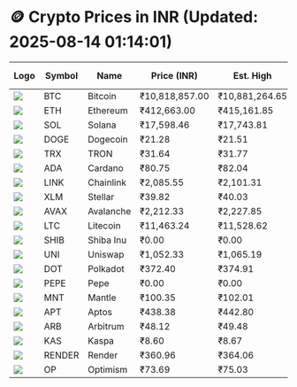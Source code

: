 # 🪙 Crypto Prices in INR (Updated: 2025-08-14 01:14:01)

| Logo | Symbol | Name       | Price (INR) | Est. High | Est. Low | Gross Profit | Fees | Net Profit | ROI % |
|------|--------|------------|-------------|-----------|----------|---------------|------|-------------|--------|
| ![](https://coin-images.coingecko.com/coins/images/1/large/bitcoin.png?1696501400) | BTC    | Bitcoin    | ₹10,818,857.00 | ₹10,881,264.65 | ₹10,756,449.35 | ₹1,160.38 | ₹200.00 | ₹960.38 | 0.96% |
| ![](https://coin-images.coingecko.com/coins/images/279/large/ethereum.png?1696501628) | ETH    | Ethereum   | ₹412,663.00 | ₹415,161.85 | ₹410,164.15 | ₹1,218.46 | ₹200.00 | ₹1,018.46 | 1.02% |
| ![](https://coin-images.coingecko.com/coins/images/4128/large/solana.png?1718769756) | SOL    | Solana     | ₹17,598.46 | ₹17,743.81 | ₹17,453.11 | ₹1,665.66 | ₹200.00 | ₹1,465.66 | 1.47% |
| ![](https://coin-images.coingecko.com/coins/images/5/large/dogecoin.png?1696501409) | DOGE   | Dogecoin   | ₹21.28 | ₹21.51 | ₹21.05 | ₹2,137.26 | ₹200.00 | ₹1,937.26 | 1.94% |
| ![](https://coin-images.coingecko.com/coins/images/1094/large/tron-logo.png?1696502193) | TRX    | TRON       | ₹31.64 | ₹31.77 | ₹31.51 | ₹818.76 | ₹200.00 | ₹618.76 | 0.62% |
| ![](https://coin-images.coingecko.com/coins/images/975/large/cardano.png?1696502090) | ADA    | Cardano    | ₹80.75 | ₹82.04 | ₹79.46 | ₹3,239.24 | ₹200.00 | ₹3,039.24 | 3.04% |
| ![](https://coin-images.coingecko.com/coins/images/877/large/chainlink-new-logo.png?1696502009) | LINK   | Chainlink  | ₹2,085.55 | ₹2,101.31 | ₹2,069.79 | ₹1,522.47 | ₹200.00 | ₹1,322.47 | 1.32% |
| ![](https://coin-images.coingecko.com/coins/images/100/large/fmpFRHHQ_400x400.jpg?1735231350) | XLM    | Stellar    | ₹39.82 | ₹40.03 | ₹39.61 | ₹1,045.11 | ₹200.00 | ₹845.11 | 0.85% |
| ![](https://coin-images.coingecko.com/coins/images/12559/large/Avalanche_Circle_RedWhite_Trans.png?1696512369) | AVAX   | Avalanche  | ₹2,212.33 | ₹2,227.85 | ₹2,196.81 | ₹1,413.00 | ₹200.00 | ₹1,213.00 | 1.21% |
| ![](https://coin-images.coingecko.com/coins/images/2/large/litecoin.png?1696501400) | LTC    | Litecoin   | ₹11,463.24 | ₹11,528.62 | ₹11,397.86 | ₹1,147.24 | ₹200.00 | ₹947.24 | 0.95% |
| ![](https://coin-images.coingecko.com/coins/images/11939/large/shiba.png?1696511800) | SHIB   | Shiba Inu  | ₹0.00 | ₹0.00 | ₹0.00 | ₹1,218.55 | ₹200.00 | ₹1,018.55 | 1.02% |
| ![](https://coin-images.coingecko.com/coins/images/12504/large/uniswap-logo.png?1720676669) | UNI    | Uniswap    | ₹1,052.33 | ₹1,065.19 | ₹1,039.47 | ₹2,474.82 | ₹200.00 | ₹2,274.82 | 2.27% |
| ![](https://coin-images.coingecko.com/coins/images/12171/large/polkadot.png?1696512008) | DOT    | Polkadot   | ₹372.40 | ₹374.91 | ₹369.89 | ₹1,356.07 | ₹200.00 | ₹1,156.07 | 1.16% |
| ![](https://coin-images.coingecko.com/coins/images/29850/large/pepe-token.jpeg?1696528776) | PEPE   | Pepe       | ₹0.00 | ₹0.00 | ₹0.00 | ₹1,040.59 | ₹200.00 | ₹840.59 | 0.84% |
| ![](https://coin-images.coingecko.com/coins/images/30980/large/Mantle-Logo-mark.png?1739213200) | MNT    | Mantle     | ₹100.35 | ₹102.01 | ₹98.69 | ₹3,374.37 | ₹200.00 | ₹3,174.37 | 3.17% |
| ![](https://coin-images.coingecko.com/coins/images/26455/large/aptos_round.png?1696525528) | APT    | Aptos      | ₹438.38 | ₹442.80 | ₹433.96 | ₹2,036.59 | ₹200.00 | ₹1,836.59 | 1.84% |
| ![](https://coin-images.coingecko.com/coins/images/16547/large/arb.jpg?1721358242) | ARB    | Arbitrum   | ₹48.12 | ₹49.48 | ₹46.76 | ₹5,799.33 | ₹200.00 | ₹5,599.33 | 5.60% |
| ![](https://coin-images.coingecko.com/coins/images/25751/large/kaspa-icon-exchanges.png?1696524837) | KAS    | Kaspa      | ₹8.60 | ₹8.67 | ₹8.53 | ₹1,653.09 | ₹200.00 | ₹1,453.09 | 1.45% |
| ![](https://coin-images.coingecko.com/coins/images/11636/large/rndr.png?1696511529) | RENDER | Render     | ₹360.96 | ₹364.06 | ₹357.86 | ₹1,731.11 | ₹200.00 | ₹1,531.11 | 1.53% |
| ![](https://coin-images.coingecko.com/coins/images/25244/large/Optimism.png?1696524385) | OP     | Optimism   | ₹73.69 | ₹75.03 | ₹72.35 | ₹3,711.25 | ₹200.00 | ₹3,511.25 | 3.51% |
